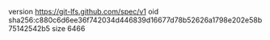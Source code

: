 version https://git-lfs.github.com/spec/v1
oid sha256:c880c6d6ee36f742034d446839d16677d78b52626a1798e202e58b75142542b5
size 6466
